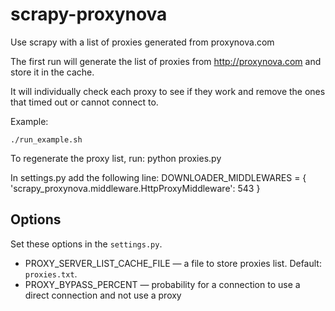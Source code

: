 scrapy-proxynova
================

Use scrapy with a list of proxies generated from proxynova.com

The first run will generate the list of proxies from <http://proxynova.com> and store it in the cache.

It will individually check each proxy to see if they work and remove the ones that timed out or cannot connect to.

Example:

    ./run_example.sh

To regenerate the proxy list, run: python proxies.py

In settings.py add the following line:
DOWNLOADER_MIDDLEWARES = {
        'scrapy_proxynova.middleware.HttpProxyMiddleware': 543
}   

Options
-------

Set these options in the `settings.py`.

* PROXY_SERVER_LIST_CACHE_FILE — a file to store proxies list. Default: `proxies.txt`.
* PROXY_BYPASS_PERCENT — probability for a connection to use a direct connection and not use a proxy
